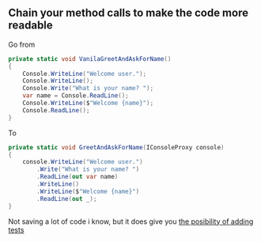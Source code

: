 ## Chain your method calls to make the code more readable

Go from
```c#
private static void VanilaGreetAndAskForName()
{
    Console.WriteLine("Welcome user.");
    Console.WriteLine();
    Console.Write("What is your name? ");
    var name = Console.ReadLine();
    Console.WriteLine($"Welcome {name}");
    Console.ReadLine();
}
```
To
```c#
private static void GreetAndAskForName(IConsoleProxy console)
{
    console.WriteLine("Welcome user.")
	    .Write("What is your name? ")
	    .ReadLine(out var name)
	    .WriteLine()
	    .WriteLine($"Welcome {name}")
	    .ReadLine(out _);
}
```

Not saving a lot of code i know, but it does give you [the posibility of adding tests](UnitTestConsoleOutput.md)